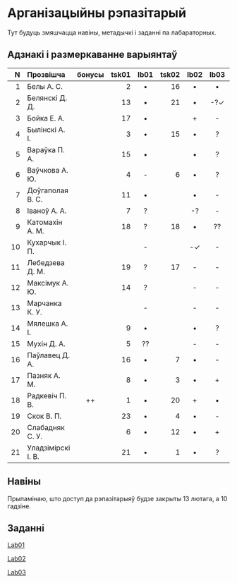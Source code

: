 # Арганізацыйны рэпазітарый

Тут будуць змяшчацца навіны, метадычкі і заданні па лабараторных.

## Адзнакі і размеркаванне варыянтаў


|N  |Прозвішча         |бонусы|tsk01|lb01|tsk02|lb02|lb03|lb04|lb05|lb06|
|--:|:-----------------|:----:|----:|:--:|----:|:--:|:--:|:--:|:--:|:--:|
|  1|Белы А. С.        |      |2    |•   |16   |•   |•   |•   |    |    |
|  2|Белянскі Д. Д.    |      |13   |•   |21   |•   |-?✓ |?   |?   |    |
|  3|Бойка Е. А.       |      |17   |•   |     |+   |-   |-   |    |    |
|  4|Былінскі А. І.    |      |3    |•   |15   |•   |?   |•   |    |    |
|  5|Вараўка П. А.     |      |15   |•   |     |•   |?   |-   |    |    |
|  6|Ваўчкова А. Ю.    |      |4    |-   |6    |•   |?   |-   |    |    |
|  7|Доўгаполая В. С.  |      |11   |•   |     |•   |-   |-   |    |    |
|  8|Іваноў А. А.      |      |7    |?   |     |-?  |-   |-   |    |    |
|  9|Катомахін А. М.   |      |18   |?   |18   |•   |??  |?   |    |    |
| 10|Кухарчык І. П.    |      |     |-   |     |-✓  |-   |?   |    |    |
| 11|Лебедзева Д. М.   |      |19   |?   |17   |-   |-   |-   |    |    |
| 12|Максімук А. Ю.    |      |14   |?   |     |-   |-   |-   |    |    |
| 13|Марчанка К. У.    |      |     |-   |     |-   |-   |-   |    |    |
| 14|Мялешка А. І.     |      |9    |•   |     |•   |?   |•   |    |    |
| 15|Мухін Д. А.       |      |5    |??  |     |-   |-   |-   |    |    |
| 16|Паўлавец Д. А.    |      |16   |•   |7    |•   |-   |-   |    |    |
| 17|Пазняк А. М.      |      |8    |•   |3    |•   |+   |+   |    |    |
| 18|Радкевіч П. В.    |++    |1    |•   |20   |+   |•   |•   |    |    |
| 19|Скок В. П.        |      |23   |•   |4    |•   |-   |-   |    |    |
| 20|Слабадняк С. У.   |      |6    |•   |12   |•   |+   |•   |    |    |
| 21|Уладзімірскі І. В.|      |21   |•   |1    |•   |?   |?   |    |    |


## Навіны

Прыпамінаю, што доступ да рэпазітарыяў будзе закрыты 13 лютага, а 10 гадзіне.

## Заданні

[Lab01](https://github.com/BSU2013gr04Lego/Workflow/releases/download/editpolimorph/JavaLab1.pdf)

[Lab02](https://github.com/BSU2013gr04Lego/Workflow/releases/download/editpolimorph/Polimorfizm.pdf)

[Lab03](https://github.com/BSU2013gr04Lego/Workflow/releases/download/lab03.pdf/JavaLab3.pdf)
